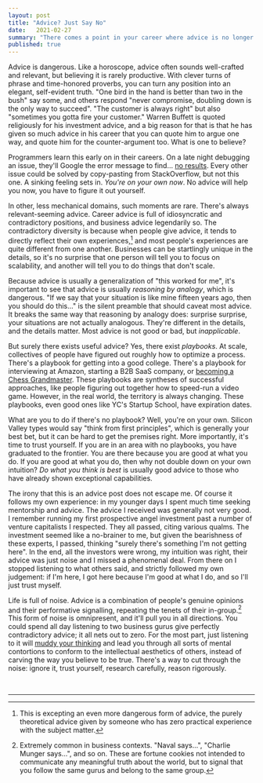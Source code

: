 ```yaml
---
layout: post
title: "Advice? Just Say No"
date:   2021-02-27
summary: "There comes a point in your career where advice is no longer useful. It happens sooner than you think."
published: true
---
```



Advice is dangerous.
Like a horoscope, advice
often sounds well-crafted and relevant,
but believing it is rarely productive.
With clever turns of phrase and time-honored proverbs, you can
turn any position into an elegant, self-evident truth.
"One bird in the hand is better than two in the bush" say some, and others
respond "never compromise, doubling down is the only way to succeed".
"The customer is always right" but also "sometimes you gotta fire your customer."
Warren Buffett is quoted religiously for his investment advice,
and a big reason for that is that he has given so much advice
in his career that you can quote him to argue one way, and quote him for the
counter-argument too. What is one to believe?


Programmers learn this early on in their careers. On a late night debugging
an issue, they'll Google the error message to find... [no results](https://imgs.xkcd.com/comics/wisdom_of_the_ancients.png).
Every other issue could be solved by copy-pasting from StackOverflow,
but not this one. A sinking feeling sets in. *You're on your own now*.
No advice will help you now, you have to figure it out yourself.


In other, less mechanical domains, such moments are rare.
There's always relevant-seeming advice.
Career advice is full of idiosyncratic and contradictory positions,
and business advice legendarily so.
The contradictory diversity is because when people give advice, it tends to directly
reflect their own experiences,[^1] and most people's experiences
are quite different from one another. Businesses can be startlingly unique
in the details, so it's no surprise that one person will tell you
to focus on scalability, and another will tell you to do things that don't scale.


Because advice is usually a generalization of "this worked for me", it's important
to see that advice is usually *reasoning by analogy*, which is dangerous.
"If we say that
your situation is like mine fifteen years ago, then you should do this..."
is the silent preamble that should caveat most advice.
It breaks the same way that reasoning by analogy does:
surprise surprise, your situations are not
actually analogous. They're different in the details, and the details matter.
Most advice is not good or bad, but *inapplicable*.


But surely there exists useful advice? Yes, there exist *playbooks*. At scale,
collectives of people have figured out roughly how to optimize a process. There's a playbook
for getting into a good college. There's a playbook for interviewing at Amazon,
starting a B2B SaaS company, or [becoming a Chess Grandmaster](https://en.wikipedia.org/wiki/L%C3%A1szl%C3%B3_Polg%C3%A1r).
These playbooks are syntheses of successful approaches, like people
figuring out together how to speed-run a video game.
However, in the real world, the territory is always changing.
These playbooks, even good ones like YC's
Startup School, have expiration dates.


What are you to do if there's no playbook? Well, you're on your own.
Silicon Valley types would say "think from first principles",
which is generally
your best bet, but it can be hard to get the premises right.
More importantly,
it's time to trust yourself.
If you are in an area with no playbooks,
you have graduated to the frontier.
You are there because you are good at what you do.
If you are good at what you do, then why not double down on your own
intuition?
*Do what you think is best* is usually good advice to those
who have already shown exceptional capabilities.


The irony that this is an advice post does not escape me. Of course it follows my own
experience: in my younger days I spent much time seeking mentorship and advice.
The advice I received was generally not very good.
I remember running my first prospective
angel investment past a number of venture capitalists I respected.
They all passed, citing various qualms.
The investment seemed like a no-brainer to me,
but given the bearishness of these experts,
I passed, thinking "surely there's something I'm not getting here". In the end, all the investors
were wrong, my intuition was right, their advice was just noise and I missed a phenomenal deal.
From there on I stopped listening to what others said, and strictly followed my own judgement:
if I'm here, I got here because I'm good at what I do, and so I'll just trust myself.


Life is full of noise. Advice is a combination of people's genuine opinions and their
performative signalling, repeating the tenets of their in-group.[^2]
This form of noise is omnipresent, and it'll pull you in all directions.
You could spend all day listening to two business gurus give perfectly contradictory advice; it
all nets out to zero. For the most part, just listening to it will [muddy your thinking](https://twitter.com/jayriverlong/status/1346370366336163844?s=20)
and lead you through all sorts of mental contortions to conform to the intellectual aesthetics of others,
instead of carving the way you believe to be true.
There's a way to cut through the noise: ignore it, trust yourself, research carefully, reason rigorously.



<br/>

---

[^1]: This is excepting an even more dangerous form of advice, the purely theoretical
    advice given by someone who has zero practical experience with the subject matter.

[^2]: Extremely common in business contexts. "Naval says...", "Charlie Munger says...",
    and so on. These are fortune cookies not intended to communicate any meaningful truth about the world,
    but to signal that you follow the same gurus and belong to the same group.

